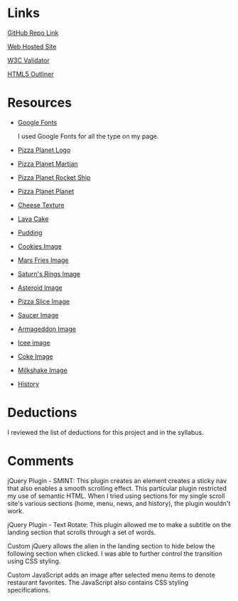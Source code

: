 
# Links

[GitHub Repo Link](https://github.com/gerrettrice/project_final2_rice_gerrett.git)

[Web Hosted Site](http://gerrettrice.com/project_final2_rice_gerrett/)

[W3C Validator](https://validator.w3.org/nu/?doc=http%3A%2F%2Fgerrettrice.com%2Fproject_final2_rice_gerrett%2F)

[HTML5 Outliner](https://gsnedders.html5.org/outliner/process.py?url=http%3A%2F%2Fgerrettrice.com%2Fproject_final2_rice_gerrett%2F)

# Resources

* [Google Fonts](https://fonts.google.com/)

    I used Google Fonts for all the type on my page.

* [Pizza Planet Logo](https://s-media-cache-ak0.pinimg.com/originals/f7/07/4c/f7074c17d58aaf61d343267039e0e9f9.jpg)

* [Pizza Planet Martian](http://vignette4.wikia.nocookie.net/pixar/images/a/ae/Alien.jpg/revision/latest?cb=20110220175306)

* [Pizza Planet Rocket Ship](https://ih0.redbubble.net/image.106873228.1219/sticker,220x200-bg,ffffff-pad,220x200,ffffff.u3.jpg)

* [Pizza Planet Planet](https://img1.etsystatic.com/127/0/10693226/il_fullxfull.1072640053_sy1w.jpg)

* [Cheese Texture](https://us.123rf.com/450wm/belchonoksun/belchonoksun1510/belchonoksun151000019/46274621-cheese-vector-seamless-texture-with-little-grey-mouse-on-it.jpg?ver=6)

* [Lava Cake](http://s3.amazonaws.com/etntmedia/media/images/ext/571629125/dominos-lava-cakes.jpg)

* [Pudding](https://www.google.com/search?q=chocolate+pudding&espv=2&source=lnms&tbm=isch&sa=X&ved=0ahUKEwjXjZGf7KzTAhUCPCYKHYVwBMQQ_AUIBigB&biw=1440&bih=737#tbm=isch&q=chocolate+pudding+sprinkles&imgrc=uNYZRyy8nLIQnM)

* [Cookies Image](https://images-gmi-pmc.edge-generalmills.com/6c2c6dcc-ad90-4fd4-9f4c-cda1f9b6b8b9.jpg)

* [Mars Fries Image](http://yestoyolks.com/wp-content/uploads/2013/11/IMG_0315.jpg)

* [Saturn's Rings Image](http://cdn.panlasangpinoy.com/wp-content/uploads/2011/10/Onion-Rings.jpg?x28997)

* [Asteroid Image](http://del.h-cdn.co/assets/cm/15/11/54fdf4f86c781-loaded-turkey-chili-baked-potato-del0215-xl.jpg)

* [Pizza Slice Image](https://www.google.com/url?sa=i&rct=j&q=&esrc=s&source=images&cd=&ved=0ahUKEwjq59Ourq3TAhWBKiYKHTmxBfYQjBwIBA&url=http%3A%2F%2Fwww.australiantimes.com.au%2Fwp%2Fwp-content%2Fuploads%2F2014%2F05%2Fl.jpg&psig=AFQjCNGmaSvSeDITrG1kwY7ftC4DdKR8Nw&ust=1492582763754330)

* [Saucer Image](https://i.imgur.com/PxR7AuV.jpg)

* [Armageddon Image](https://onewaywhitman.files.wordpress.com/2011/05/mothersday-weekend-026.jpg)

* [Icee image](http://dplicensing.com/dp/wp-content/uploads/2013/01/icee.jpg)

* [Coke Image](https://www.google.com/url?sa=i&rct=j&q=&esrc=s&source=images&cd=&ved=0ahUKEwj7r7j3667TAhUEMyYKHabcApAQjBwIBA&url=http%3A%2F%2Fwww.bitsmania.com.br%2Fwp-content%2Fuploads%2F2016%2F05%2Fmaxresdefault-4.jpg&psig=AFQjCNHKMvJnBPYcq_b_Cvdq8XbrDdRz3Q&ust=1492633685588945)

* [Milkshake Image](https://s-media-cache-ak0.pinimg.com/originals/ce/7f/8e/ce7f8e7ee0d30ce77f7031c0418fddff.jpg)

* [History](http://pixar.wikia.com/wiki/Pizza_Planet)

# Deductions

I reviewed the list of deductions for this project and in the syllabus.

# Comments

jQuery Plugin - SMINT: This plugin creates an element creates a sticky nav that also enables a smooth scrolling effect. This particular plugin restricted my use of semantic HTML. When I tried using sections for my single scroll site's various sections (home, menu, news, and history), the plugin wouldn't work.

jQuery Plugin - Text Rotate: This plugin allowed me to make a subtitle on the landing section that scrolls through a set of words.

Custom jQuery allows the alien in the landing section to hide below the following section when clicked. I was able to further control the transition using CSS styling.

Custom JavaScript adds an image after selected menu items to denote restaurant favorites. The JavaScript also contains CSS styling specifications.
